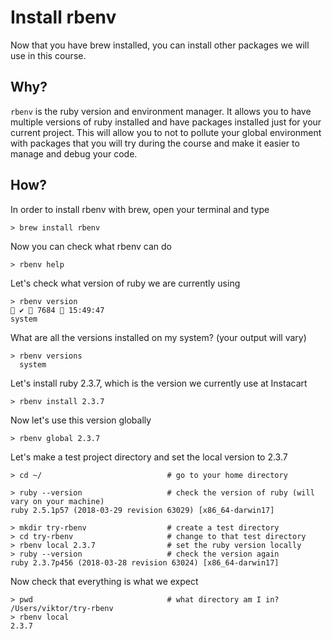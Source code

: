 # Install rbenv

Now that you have brew installed, you can install other packages we will use in this course.

## Why?

`rbenv` is the ruby version and environment manager. It allows you to have multiple versions of ruby installed and have packages installed just for your current project. 
This will allow you to not to pollute your global environment with packages that you will try during the course and make it easier to manage and debug your code.

## How?

In order to install rbenv with brew, open your terminal and type

    > brew install rbenv
    
Now you can check what rbenv can do

    > rbenv help
    
    
Let's check what version of ruby we are currently using

    > rbenv version                                                                                                                             ✔  7684  15:49:47
    system


What are all the versions installed on my system? (your output will vary)

    > rbenv versions
      system

Let's install ruby 2.3.7, which is the version we currently use at Instacart

    > rbenv install 2.3.7
    
Now let's use this version globally
   
    > rbenv global 2.3.7
    
Let's make a test project directory and set the local version to 2.3.7

    > cd ~/                            # go to your home directory

    > ruby --version                   # check the version of ruby (will vary on your machine)
    ruby 2.5.1p57 (2018-03-29 revision 63029) [x86_64-darwin17]

    > mkdir try-rbenv                  # create a test directory
    > cd try-rbenv                     # change to that test directory
    > rbenv local 2.3.7                # set the ruby version locally
    > ruby --version                   # check the version again
    ruby 2.3.7p456 (2018-03-28 revision 63024) [x86_64-darwin17]
    
Now check that everything is what we expect

    > pwd                              # what directory am I in?
    /Users/viktor/try-rbenv
    > rbenv local
    2.3.7
    


 
